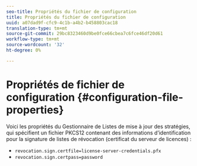 ```yaml
---
seo-title: Propriétés du fichier de configuration
title: Propriétés du fichier de configuration
uuid: a07dad9f-cfc9-4c1b-a4b2-b458803cac18
translation-type: tm+mt
source-git-commit: 29bc8323460d9be0fce66cbea7c6fce46df20d61
workflow-type: tm+mt
source-wordcount: '32'
ht-degree: 0%

---
```



# Propriétés de fichier de configuration {#configuration-file-properties}

Voici les propriétés du Gestionnaire de Listes de mise à jour des stratégies, qui spécifient un fichier PKCS12 contenant des informations d’identification pour la signature de listes de révocation (certificat du serveur de licences) :

* `revocation.sign.certfile=license-server-credentials.pfx`
* `revocation.sign.certpass=password`

